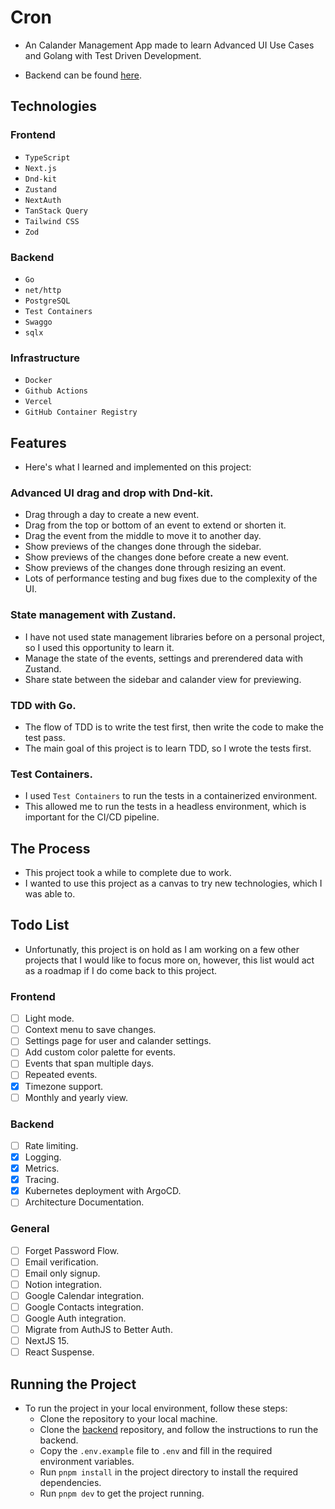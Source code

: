 # Cron

- An Calander Management App made to learn Advanced UI Use Cases and Golang with Test Driven Development.

- Backend can be found [here](https://github.com/ushiradineth/cron-be).

## Technologies

### Frontend

- `TypeScript`
- `Next.js`
- `Dnd-kit`
- `Zustand`
- `NextAuth`
- `TanStack Query`
- `Tailwind CSS`
- `Zod`

### Backend

- `Go`
- `net/http`
- `PostgreSQL`
- `Test Containers`
- `Swaggo`
- `sqlx`

### Infrastructure

- `Docker`
- `Github Actions`
- `Vercel`
- `GitHub Container Registry`

## Features

- Here's what I learned and implemented on this project:

### Advanced UI drag and drop with Dnd-kit.

- Drag through a day to create a new event.
- Drag from the top or bottom of an event to extend or shorten it.
- Drag the event from the middle to move it to another day.
- Show previews of the changes done through the sidebar.
- Show previews of the changes done before create a new event.
- Show previews of the changes done through resizing an event.
- Lots of performance testing and bug fixes due to the complexity of the UI.

### State management with Zustand.

- I have not used state management libraries before on a personal project, so I used this opportunity to learn it.
- Manage the state of the events, settings and prerendered data with Zustand.
- Share state between the sidebar and calander view for previewing.

### TDD with Go.

- The flow of TDD is to write the test first, then write the code to make the test pass.
- The main goal of this project is to learn TDD, so I wrote the tests first.

### Test Containers.

- I used `Test Containers` to run the tests in a containerized environment.
- This allowed me to run the tests in a headless environment, which is important for the CI/CD pipeline.

## The Process

- This project took a while to complete due to work.
- I wanted to use this project as a canvas to try new technologies, which I was able to.

## Todo List

- Unfortunatly, this project is on hold as I am working on a few other projects that I would like to focus more on, however, this list would act as a roadmap if I do come back to this project.

### Frontend

- [ ] Light mode.
- [ ] Context menu to save changes.
- [ ] Settings page for user and calander settings.
- [ ] Add custom color palette for events.
- [ ] Events that span multiple days.
- [ ] Repeated events.
- [x] Timezone support.
- [ ] Monthly and yearly view.

### Backend

- [ ] Rate limiting.
- [x] Logging.
- [x] Metrics.
- [x] Tracing.
- [x] Kubernetes deployment with ArgoCD.
- [ ] Architecture Documentation.

### General

- [ ] Forget Password Flow.
- [ ] Email verification.
- [ ] Email only signup.
- [ ] Notion integration.
- [ ] Google Calendar integration.
- [ ] Google Contacts integration.
- [ ] Google Auth integration.
- [ ] Migrate from AuthJS to Better Auth.
- [ ] NextJS 15.
- [ ] React Suspense.

## Running the Project

- To run the project in your local environment, follow these steps:
  - Clone the repository to your local machine.
  - Clone the [backend](https://github.com/ushiradineth/cron-be) repository, and follow the instructions to run the backend.
  - Copy the `.env.example` file to `.env` and fill in the required environment variables.
  - Run `pnpm install` in the project directory to install the required dependencies.
  - Run `pnpm dev` to get the project running.
